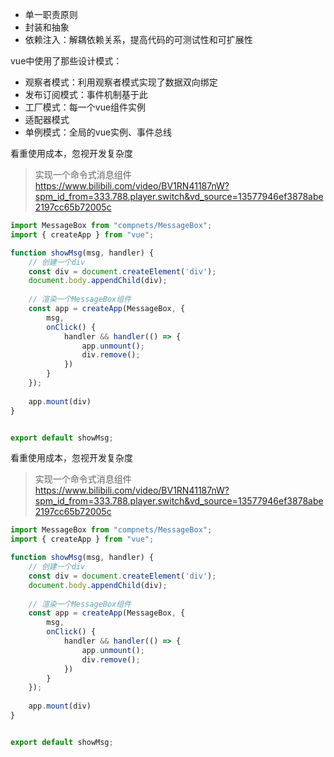 
- 单一职责原则
- 封装和抽象
- 依赖注入：解耦依赖关系，提高代码的可测试性和可扩展性



vue中使用了那些设计模式：
- 观察者模式：利用观察者模式实现了数据双向绑定
- 发布订阅模式：事件机制基于此
- 工厂模式：每一个vue组件实例
- 适配器模式
- 单例模式：全局的vue实例、事件总线

看重使用成本，忽视开发复杂度 

> 实现一个命令式消息组件 https://www.bilibili.com/video/BV1RN41187nW?spm_id_from=333.788.player.switch&vd_source=13577946ef3878abe2197cc65b72005c
```js
import MessageBox from "compnets/MessageBox";
import { createApp } from "vue";

function showMsg(msg, handler) {
    // 创建一个div
    const div = document.createElement('div');
    document.body.appendChild(div);
    
    // 渲染一个MessageBox组件  
    const app = createApp(MessageBox, {
        msg,
        onClick() {
            handler && handler(() => {
                app.unmount();
                div.remove();
            })
        }
    });    
    
    app.mount(div)
}


export default showMsg;
```

看重使用成本，忽视开发复杂度 

> 实现一个命令式消息组件 https://www.bilibili.com/video/BV1RN41187nW?spm_id_from=333.788.player.switch&vd_source=13577946ef3878abe2197cc65b72005c
```js
import MessageBox from "compnets/MessageBox";
import { createApp } from "vue";

function showMsg(msg, handler) {
    // 创建一个div
    const div = document.createElement('div');
    document.body.appendChild(div);
    
    // 渲染一个MessageBox组件  
    const app = createApp(MessageBox, {
        msg,
        onClick() {
            handler && handler(() => {
                app.unmount();
                div.remove();
            })
        }
    });    
    
    app.mount(div)
}


export default showMsg;
```